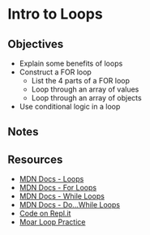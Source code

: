 # Intro to Loops

## Objectives

- Explain some benefits of loops
- Construct a FOR loop
  - List the 4 parts of a FOR loop
  - Loop through an array of values
  - Loop through an array of objects
- Use conditional logic in a loop

## Notes

## Resources

- [MDN Docs - Loops](https://developer.mozilla.org/en-US/docs/Learn/JavaScript/Building_blocks/Looping_code)
- [MDN Docs - For Loops](https://developer.mozilla.org/en-US/docs/Web/JavaScript/Reference/Statements/for)
- [MDN Docs - While Loops](https://developer.mozilla.org/en-US/docs/Web/JavaScript/Reference/Statements/while)
- [MDN Docs - Do...While Loops](https://developer.mozilla.org/en-US/docs/Web/JavaScript/Reference/Statements/do...while)
- [Code on Repl.it](https://repl.it/@mhw6721/Intro-to-Loops)
- [Moar Loop Practice](https://repl.it/@JustJames/Building-Loops)